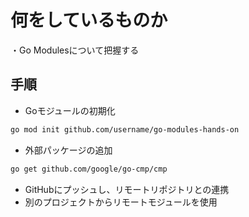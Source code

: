# 何をしているものか
・Go Modulesについて把握する

## 手順
- Goモジュールの初期化
```sh
go mod init github.com/username/go-modules-hands-on
```
- 外部パッケージの追加
```sh
go get github.com/google/go-cmp/cmp
```
- GitHubにプッシュし、リモートリポジトリとの連携
- 別のプロジェクトからリモートモジュールを使用

